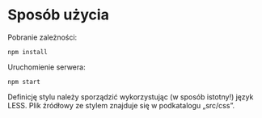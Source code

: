 # Sposób użycia

Pobranie zależności:

    npm install

Uruchomienie serwera:

    npm start

Definicję stylu należy sporządzić wykorzystując (w sposób istotny!) język LESS.
Plik źródłowy ze stylem znajduje się w podkatalogu „src/css”.
